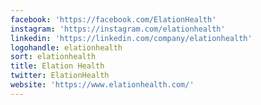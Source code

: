 ```yaml
---
facebook: 'https://facebook.com/ElationHealth'
instagram: 'https://instagram.com/elationhealth'
linkedin: 'https://linkedin.com/company/elationhealth'
logohandle: elationhealth
sort: elationhealth
title: Elation Health
twitter: ElationHealth
website: 'https://www.elationhealth.com/'
---
```

